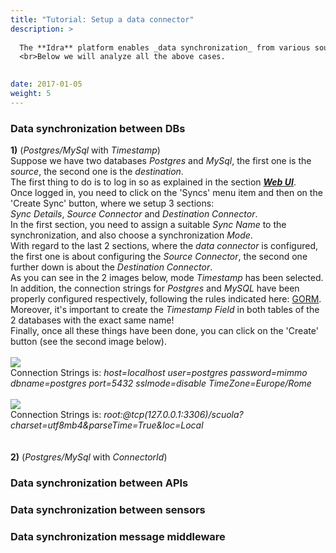 ```yaml
---
title: "Tutorial: Setup a data connector"
description: >
 
  The **Idra** platform enables _data synchronization_ from various sources such as DBs, APIs, sensors, and message middleware. To enable it, needs setup a _data connector_. 
  <br>Below we will analyze all the above cases.
 

date: 2017-01-05
weight: 5
---
```


### Data synchronization between DBs
**1)** (_Postgres/MySql_ with _Timestamp_)
<br>Suppose we have two databases _Postgres_ and _MySql_, the first one is the _source_, the second one is the _destination_. 
<br>The first thing to do is to log in so as explained in the section **_[Web UI](http://localhost:1313/docs/tasks/webui/)_**.
<br>Once logged in, you need to click on the 'Syncs' menu item and then on the 'Create Sync' button, where we setup 3 sections: <br>_Sync Details_, _Source Connector_ and _Destination Connector_.
<br>In the first section, you need to assign a suitable _Sync Name_ to the synchronization, and also choose a synchronization _Mode_. 
<br>With regard to the last 2 sections, where the _data connector_ is configured, the first one is about configuring the _Source Connector_, the second one further down is about the _Destination Connector_.
<br>As you can see in the 2 images below, mode _Timestamp_ has been selected.
<br>In addition, the connection strings for _Postgres_ and _MySQL_ have been properly configured respectively, following the rules indicated here:
[GORM](https://gorm.io/docs/connecting_to_the_database.html).
<br>Moreover, it's important to create the _Timestamp Field_ in both tables of the 2 databases with the exact same name!
<br>Finally, once all these things have been done, you can click on the 'Create' button (see the second image below).
<br>
<br>![](/images/7.png)
<br>Connection Strings is: _host=localhost user=postgres password=mimmo dbname=postgres port=5432 sslmode=disable TimeZone=Europe/Rome_
<br><br>![](/images/8.png)
<br>Connection Strings is: _root:@tcp(127.0.0.1:3306)/scuola?charset=utf8mb4&parseTime=True&loc=Local_
<br><br><br>
**2)** (_Postgres/MySql_ with _ConnectorId_)

### Data synchronization between APIs

### Data synchronization between sensors

### Data synchronization message middleware

<br><br><br><br><br>




